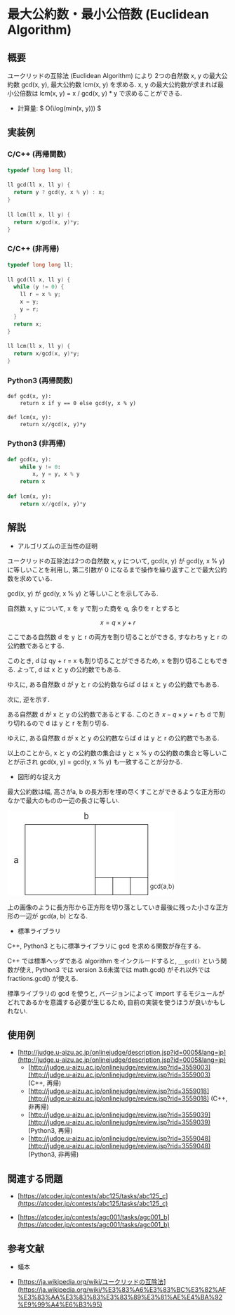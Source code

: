 # 最大公約数・最小公倍数 (Euclidean Algorithm)

## 概要

ユークリッドの互除法 (Euclidean Algorithm) により
2つの自然数 x, y の最大公約数 gcd(x, y), 最大公約数 lcm(x, y) を求める. x, y の最大公約数が求まれば最小公倍数は lcm(x, y) = x / gcd(x, y) * y で求めることができる.

-  計算量: $ O(\log(min(x, y))) $

## 実装例

### C/C++ (再帰関数)

```cpp
typedef long long ll;

ll gcd(ll x, ll y) {
  return y ? gcd(y, x % y) : x;
}

ll lcm(ll x, ll y) {
  return x/gcd(x, y)*y;
}
```

### C/C++ (非再帰)

```cpp
typedef long long ll;

ll gcd(ll x, ll y) {
  while (y != 0) {
    ll r = x % y;
    x = y;
    y = r;
  }
  return x;
}

ll lcm(ll x, ll y) {
  return x/gcd(x, y)*y;
}
```

### Python3 (再帰関数)

```
def gcd(x, y):
    return x if y == 0 else gcd(y, x % y)

def lcm(x, y):
    return x//gcd(x, y)*y
```

### Python3 (非再帰)

```python
def gcd(x, y):
    while y != 0:
        x, y = y, x % y
    return x

def lcm(x, y):
    return x//gcd(x, y)*y
```

## 解説

* アルゴリズムの正当性の証明

ユークリッドの互除法は2つの自然数 x, y について, gcd(x, y) が gcd(y, x % y) に等しいことを利用し, 第二引数が 0 になるまで操作を繰り返すことで最大公約数を求めている.

gcd(x, y) が gcd(y, x % y) と等しいことを示してみる.

自然数 x, y について, x を y で割った商を q, 余りを r とすると

$$ x = q \times y + r $$

ここである自然数 d を y と r の両方を割り切ることができる, すなわち y と r の公約数であるとする.

このとき, d は qy + r = x も割り切ることができるため, x を割り切ることもできる. よって, d は x と y の公約数でもある.

ゆえに, ある自然数 d が y と r の公約数ならば d は x と y の公約数でもある.

次に, 逆を示す.

ある自然数 d が x と y の公約数であるとする.
このとき $x - q \times y = r$ も d で割り切れるので
d は y と r を割り切る.

ゆえに, ある自然数 d が x と y の公約数ならば d は y と r の公約数でもある.

以上のことから, x と y の公約数の集合は y と x % y の公約数の集合と等しいことが示され gcd(x, y) = gcd(y, x % y) も一致することが分かる.

- 図形的な捉え方

最大公約数は幅, 高さがa, b の長方形を埋め尽くすことができるような正方形のなかで最大のものの一辺の長さに等しい.

![](./images/gcd.png)

上の画像のように長方形から正方形を切り落としていき最後に残った小さな正方形の一辺が gcd(a, b) となる.

* 標準ライブラリ

C++, Python3 ともに標準ライブラリに gcd を求める関数が存在する.

C++ では標準ヘッダである algorithm をインクルードすると,  `__gcd()` という関数が使え,
Python3 では version 3.6未満では math.gcd() がそれ以外では fractions.gcd() が使える.

標準ライブラリの gcd を使うと, バージョンによって import するモジュールがどれであるかを意識する必要が生じるため,
自前の実装を使うほうが良いかもしれない.

## 使用例

- [http://judge.u-aizu.ac.jp/onlinejudge/description.jsp?id=0005&lang=jp](http://judge.u-aizu.ac.jp/onlinejudge/description.jsp?id=0005&lang=jp)
    - [http://judge.u-aizu.ac.jp/onlinejudge/review.jsp?rid=3559003](http://judge.u-aizu.ac.jp/onlinejudge/review.jsp?rid=3559003) (C++, 再帰)
    - [http://judge.u-aizu.ac.jp/onlinejudge/review.jsp?rid=3559018](http://judge.u-aizu.ac.jp/onlinejudge/review.jsp?rid=3559018) (C++, 非再帰)
    - [http://judge.u-aizu.ac.jp/onlinejudge/review.jsp?rid=3559039](http://judge.u-aizu.ac.jp/onlinejudge/review.jsp?rid=3559039) (Python3, 再帰)
    - [http://judge.u-aizu.ac.jp/onlinejudge/review.jsp?rid=3559048](http://judge.u-aizu.ac.jp/onlinejudge/review.jsp?rid=3559048) (Python3, 非再帰)


## 関連する問題

- [https://atcoder.jp/contests/abc125/tasks/abc125_c](https://atcoder.jp/contests/abc125/tasks/abc125_c)

- [https://atcoder.jp/contests/agc001/tasks/agc001_b](https://atcoder.jp/contests/agc001/tasks/agc001_b)

## 参考文献

- 蟻本

- [https://ja.wikipedia.org/wiki/ユークリッドの互除法](https://ja.wikipedia.org/wiki/%E3%83%A6%E3%83%BC%E3%82%AF%E3%83%AA%E3%83%83%E3%83%89%E3%81%AE%E4%BA%92%E9%99%A4%E6%B3%95)

